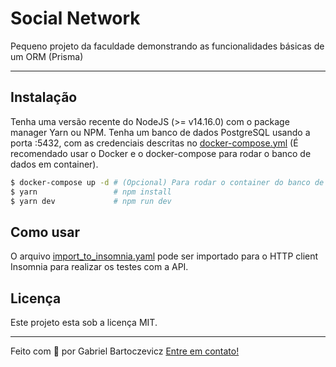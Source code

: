 # Social Network

Pequeno projeto da faculdade demonstrando as funcionalidades básicas de um ORM (Prisma)

***

## Instalação

Tenha uma versão recente do NodeJS (>= v14.16.0) com o package manager Yarn ou NPM.
Tenha um banco de dados PostgreSQL usando a porta :5432, com as credenciais descritas no [docker-compose.yml](./docker-compose.yml) (É recomendado usar o Docker e o docker-compose para rodar o banco de dados em container).

```bash
$ docker-compose up -d # (Opcional) Para rodar o container do banco de dados em background
$ yarn                 # npm install
$ yarn dev             # npm run dev
```

## Como usar

O arquivo [import_to_insomnia.yaml](./.github/import_to_insomnia.yaml) pode ser importado para o HTTP client Insomnia para realizar os testes com a API.

## Licença

Este projeto esta sob a licença MIT.

***

Feito com 💜 por Gabriel Bartoczevicz [Entre em contato!](https://www.linkedin.com/in/gabriel-bartoczevicz-7360901a6/)
